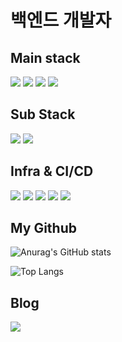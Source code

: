 # 백엔드 개발자

<!--
**kjh42447/kjh42447** is a ✨ _special_ ✨ repository because its `README.md` (this file) appears on your GitHub profile.

Here are some ideas to get you started:

- 🔭 I’m currently working on ...
- 🌱 I’m currently learning ...
- 👯 I’m looking to collaborate on ...
- 🤔 I’m looking for help with ...
- 💬 Ask me about ...
- 📫 How to reach me: ...
- 😄 Pronouns: ...
- ⚡ Fun fact: ...
-->
## Main stack
<img src="https://img.shields.io/badge/Java-007396?style=flat&logo=Java&logoColor=white"/></a>
<img src="https://img.shields.io/badge/Spring-6DB33F?style=flat&logo=Spring&logoColor=white"/></a>
<img src="https://img.shields.io/badge/SpringBoot-6DB33F?style=flat&logo=SpringBoot&logoColor=white"/></a>
<img src="https://img.shields.io/badge/MySQL-4479A1?style=flat&logo=MySQL&logoColor=white"/></a>

## Sub Stack
<img src="https://img.shields.io/badge/Python-3776AB?style=flat&logo=Python&logoColor=white"/></a>
<img src="https://img.shields.io/badge/Node.js-339933?style=flat&logo=Node.js&logoColor=white"/></a>

## Infra & CI/CD
<img src="https://img.shields.io/badge/Docker-2496ED?style=flat&logo=Docker&logoColor=white"/></a>
<img src="https://img.shields.io/badge/GithubActions-2088FF?style=flat&logo=GithubActions&logoColor=white"/></a>
<img src="https://img.shields.io/badge/AmazonEC2-FF9900?style=flat&logo=AmazonEC2&logoColor=white"/></a>
<img src="https://img.shields.io/badge/AmazonRDS-527FFF?style=flat&logo=AmazonRDS&logoColor=white"/></a>
<img src="https://img.shields.io/badge/AmazonS3-569A31?style=flat&logo=AmazonS3&logoColor=white"/></a>

## My Github
![Anurag's GitHub stats](https://github-readme-stats.vercel.app/api?username=kjh42447&show_icons=true&theme=radical)
  
![Top Langs](https://github-readme-stats.vercel.app/api/top-langs/?username=kjh42447&layout=compact&show_icons=true&theme=radical)
  
## Blog
<a href="https://kjh42447.tistory.com/" target="_blank" rel="noopener noreferrer"><img src="https://img.shields.io/badge/Tistory-000000?style=flat&logo=Tistory&logoColor=white"/></a>
